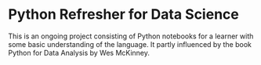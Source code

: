 # Python Refresher for Data Science

This is an ongoing project consisting of Python notebooks for a learner with some basic understanding of the language. It partly influenced by the book Python for Data Analysis by Wes McKinney.
